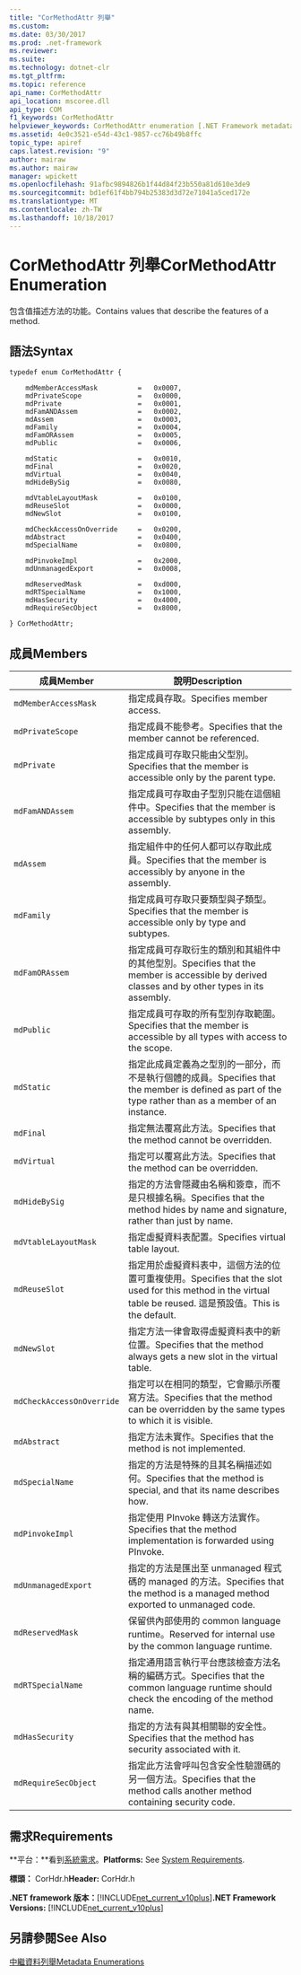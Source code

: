 ```yaml
---
title: "CorMethodAttr 列舉"
ms.custom: 
ms.date: 03/30/2017
ms.prod: .net-framework
ms.reviewer: 
ms.suite: 
ms.technology: dotnet-clr
ms.tgt_pltfrm: 
ms.topic: reference
api_name: CorMethodAttr
api_location: mscoree.dll
api_type: COM
f1_keywords: CorMethodAttr
helpviewer_keywords: CorMethodAttr enumeration [.NET Framework metadata]
ms.assetid: 4e0c3521-e54d-43c1-9857-cc76b49b8ffc
topic_type: apiref
caps.latest.revision: "9"
author: mairaw
ms.author: mairaw
manager: wpickett
ms.openlocfilehash: 91afbc9894826b1f44d84f23b550a81d610e3de9
ms.sourcegitcommit: bd1ef61f4bb794b25383d3d72e71041a5ced172e
ms.translationtype: MT
ms.contentlocale: zh-TW
ms.lasthandoff: 10/18/2017
---
```

# <a name="cormethodattr-enumeration"></a><span data-ttu-id="e65d1-102">CorMethodAttr 列舉</span><span class="sxs-lookup"><span data-stu-id="e65d1-102">CorMethodAttr Enumeration</span></span>
<span data-ttu-id="e65d1-103">包含值描述方法的功能。</span><span class="sxs-lookup"><span data-stu-id="e65d1-103">Contains values that describe the features of a method.</span></span>  
  
## <a name="syntax"></a><span data-ttu-id="e65d1-104">語法</span><span class="sxs-lookup"><span data-stu-id="e65d1-104">Syntax</span></span>  
  
```  
typedef enum CorMethodAttr {  
  
    mdMemberAccessMask          =   0x0007,  
    mdPrivateScope              =   0x0000,  
    mdPrivate                   =   0x0001,  
    mdFamANDAssem               =   0x0002,  
    mdAssem                     =   0x0003,  
    mdFamily                    =   0x0004,  
    mdFamORAssem                =   0x0005,  
    mdPublic                    =   0x0006,  
  
    mdStatic                    =   0x0010,  
    mdFinal                     =   0x0020,  
    mdVirtual                   =   0x0040,  
    mdHideBySig                 =   0x0080,  
  
    mdVtableLayoutMask          =   0x0100,  
    mdReuseSlot                 =   0x0000,  
    mdNewSlot                   =   0x0100,  
  
    mdCheckAccessOnOverride     =   0x0200,  
    mdAbstract                  =   0x0400,  
    mdSpecialName               =   0x0800,  
  
    mdPinvokeImpl               =   0x2000,  
    mdUnmanagedExport           =   0x0008,  
  
    mdReservedMask              =   0xd000,  
    mdRTSpecialName             =   0x1000,  
    mdHasSecurity               =   0x4000,  
    mdRequireSecObject          =   0x8000,  
  
} CorMethodAttr;  
```  
  
## <a name="members"></a><span data-ttu-id="e65d1-105">成員</span><span class="sxs-lookup"><span data-stu-id="e65d1-105">Members</span></span>  
  
|<span data-ttu-id="e65d1-106">成員</span><span class="sxs-lookup"><span data-stu-id="e65d1-106">Member</span></span>|<span data-ttu-id="e65d1-107">說明</span><span class="sxs-lookup"><span data-stu-id="e65d1-107">Description</span></span>|  
|------------|-----------------|  
|`mdMemberAccessMask`|<span data-ttu-id="e65d1-108">指定成員存取。</span><span class="sxs-lookup"><span data-stu-id="e65d1-108">Specifies member access.</span></span>|  
|`mdPrivateScope`|<span data-ttu-id="e65d1-109">指定成員不能參考。</span><span class="sxs-lookup"><span data-stu-id="e65d1-109">Specifies that the member cannot be referenced.</span></span>|  
|`mdPrivate`|<span data-ttu-id="e65d1-110">指定成員可存取只能由父型別。</span><span class="sxs-lookup"><span data-stu-id="e65d1-110">Specifies that the member is accessible only by the parent type.</span></span>|  
|`mdFamANDAssem`|<span data-ttu-id="e65d1-111">指定成員可存取由子型別只能在這個組件中。</span><span class="sxs-lookup"><span data-stu-id="e65d1-111">Specifies that the member is accessible by subtypes only in this assembly.</span></span>|  
|`mdAssem`|<span data-ttu-id="e65d1-112">指定組件中的任何人都可以存取此成員。</span><span class="sxs-lookup"><span data-stu-id="e65d1-112">Specifies that the member is accessibly by anyone in the assembly.</span></span>|  
|`mdFamily`|<span data-ttu-id="e65d1-113">指定成員可存取只要類型與子類型。</span><span class="sxs-lookup"><span data-stu-id="e65d1-113">Specifies that the member is accessible only by type and subtypes.</span></span>|  
|`mdFamORAssem`|<span data-ttu-id="e65d1-114">指定成員可存取衍生的類別和其組件中的其他型別。</span><span class="sxs-lookup"><span data-stu-id="e65d1-114">Specifies that the member is accessible by derived classes and by other types in its assembly.</span></span>|  
|`mdPublic`|<span data-ttu-id="e65d1-115">指定成員可存取的所有型別存取範圍。</span><span class="sxs-lookup"><span data-stu-id="e65d1-115">Specifies that the member is accessible by all types with access to the scope.</span></span>|  
|`mdStatic`|<span data-ttu-id="e65d1-116">指定此成員定義為之型別的一部分，而不是執行個體的成員。</span><span class="sxs-lookup"><span data-stu-id="e65d1-116">Specifies that the member is defined as part of the type rather than as a member of an instance.</span></span>|  
|`mdFinal`|<span data-ttu-id="e65d1-117">指定無法覆寫此方法。</span><span class="sxs-lookup"><span data-stu-id="e65d1-117">Specifies that the method cannot be overridden.</span></span>|  
|`mdVirtual`|<span data-ttu-id="e65d1-118">指定可以覆寫此方法。</span><span class="sxs-lookup"><span data-stu-id="e65d1-118">Specifies that the method can be overridden.</span></span>|  
|`mdHideBySig`|<span data-ttu-id="e65d1-119">指定的方法會隱藏由名稱和簽章，而不是只根據名稱。</span><span class="sxs-lookup"><span data-stu-id="e65d1-119">Specifies that the method hides by name and signature, rather than just by name.</span></span>|  
|`mdVtableLayoutMask`|<span data-ttu-id="e65d1-120">指定虛擬資料表配置。</span><span class="sxs-lookup"><span data-stu-id="e65d1-120">Specifies virtual table layout.</span></span>|  
|`mdReuseSlot`|<span data-ttu-id="e65d1-121">指定用於虛擬資料表中，這個方法的位置可重複使用。</span><span class="sxs-lookup"><span data-stu-id="e65d1-121">Specifies that the slot used for this method in the virtual table be reused.</span></span> <span data-ttu-id="e65d1-122">這是預設值。</span><span class="sxs-lookup"><span data-stu-id="e65d1-122">This is the default.</span></span>|  
|`mdNewSlot`|<span data-ttu-id="e65d1-123">指定方法一律會取得虛擬資料表中的新位置。</span><span class="sxs-lookup"><span data-stu-id="e65d1-123">Specifies that the method always gets a new slot in the virtual table.</span></span>|  
|`mdCheckAccessOnOverride`|<span data-ttu-id="e65d1-124">指定可以在相同的類型，它會顯示所覆寫方法。</span><span class="sxs-lookup"><span data-stu-id="e65d1-124">Specifies that the method can be overridden by the same types to which it is visible.</span></span>|  
|`mdAbstract`|<span data-ttu-id="e65d1-125">指定方法未實作。</span><span class="sxs-lookup"><span data-stu-id="e65d1-125">Specifies that the method is not implemented.</span></span>|  
|`mdSpecialName`|<span data-ttu-id="e65d1-126">指定的方法是特殊的且其名稱描述如何。</span><span class="sxs-lookup"><span data-stu-id="e65d1-126">Specifies that the method is special, and that its name describes how.</span></span>|  
|`mdPinvokeImpl`|<span data-ttu-id="e65d1-127">指定使用 PInvoke 轉送方法實作。</span><span class="sxs-lookup"><span data-stu-id="e65d1-127">Specifies that the method implementation is forwarded using PInvoke.</span></span>|  
|`mdUnmanagedExport`|<span data-ttu-id="e65d1-128">指定的方法是匯出至 unmanaged 程式碼的 managed 的方法。</span><span class="sxs-lookup"><span data-stu-id="e65d1-128">Specifies that the method is a managed method exported to unmanaged code.</span></span>|  
|`mdReservedMask`|<span data-ttu-id="e65d1-129">保留供內部使用的 common language runtime。</span><span class="sxs-lookup"><span data-stu-id="e65d1-129">Reserved for internal use by the common language runtime.</span></span>|  
|`mdRTSpecialName`|<span data-ttu-id="e65d1-130">指定通用語言執行平台應該檢查方法名稱的編碼方式。</span><span class="sxs-lookup"><span data-stu-id="e65d1-130">Specifies that the common language runtime should check the encoding of the method name.</span></span>|  
|`mdHasSecurity`|<span data-ttu-id="e65d1-131">指定的方法有與其相關聯的安全性。</span><span class="sxs-lookup"><span data-stu-id="e65d1-131">Specifies that the method has security associated with it.</span></span>|  
|`mdRequireSecObject`|<span data-ttu-id="e65d1-132">指定此方法會呼叫包含安全性驗證碼的另一個方法。</span><span class="sxs-lookup"><span data-stu-id="e65d1-132">Specifies that the method calls another method containing security code.</span></span>|  
  
## <a name="requirements"></a><span data-ttu-id="e65d1-133">需求</span><span class="sxs-lookup"><span data-stu-id="e65d1-133">Requirements</span></span>  
 <span data-ttu-id="e65d1-134">**平台：**看到[系統需求](../../../../docs/framework/get-started/system-requirements.md)。</span><span class="sxs-lookup"><span data-stu-id="e65d1-134">**Platforms:** See [System Requirements](../../../../docs/framework/get-started/system-requirements.md).</span></span>  
  
 <span data-ttu-id="e65d1-135">**標頭：** CorHdr.h</span><span class="sxs-lookup"><span data-stu-id="e65d1-135">**Header:** CorHdr.h</span></span>  
  
 <span data-ttu-id="e65d1-136">**.NET framework 版本：**[!INCLUDE[net_current_v10plus](../../../../includes/net-current-v10plus-md.md)]</span><span class="sxs-lookup"><span data-stu-id="e65d1-136">**.NET Framework Versions:** [!INCLUDE[net_current_v10plus](../../../../includes/net-current-v10plus-md.md)]</span></span>  
  
## <a name="see-also"></a><span data-ttu-id="e65d1-137">另請參閱</span><span class="sxs-lookup"><span data-stu-id="e65d1-137">See Also</span></span>  
 [<span data-ttu-id="e65d1-138">中繼資料列舉</span><span class="sxs-lookup"><span data-stu-id="e65d1-138">Metadata Enumerations</span></span>](../../../../docs/framework/unmanaged-api/metadata/metadata-enumerations.md)
